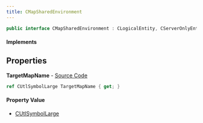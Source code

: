 ```yaml
---
title: CMapSharedEnvironment
---
```


```csharp
public interface CMapSharedEnvironment : CLogicalEntity, CServerOnlyEntity, CBaseEntity, CEntityInstance, ISchemaClass<CEntityInstance>, ISchemaClass<CBaseEntity>, ISchemaClass<CServerOnlyEntity>, ISchemaClass<CLogicalEntity>, ISchemaClass<CMapSharedEnvironment>, ISchemaField, ISchemaClass, INativeHandle
```

#### Implements

## Properties

**TargetMapName** - [Source Code](https://github.com/swiftly-solution/swiftlys2/blob/master/managed/src/SwiftlyS2.Generated/Schemas/Interfaces/CMapSharedEnvironment.cs#L16)

```csharp
ref CUtlSymbolLarge TargetMapName { get; }
```

#### Property Value

- [CUtlSymbolLarge](/docs/api/shared/natives/cutlsymbollarge)

